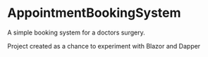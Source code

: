 # AppointmentBookingSystem

A simple booking system for a doctors surgery.

Project created as a chance to experiment with Blazor and Dapper
